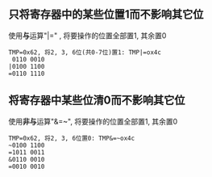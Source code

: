 ## 只将寄存器中的某些位置1而不影响其它位
使用**与**运算"|=" , 将要操作的位置全部置1, 其余置0
```
TMP=0x62, 将2, 3, 6位(共0-7位)置1: TMP|=ox4c
 0110 0010
|0100 1100 
=0110 1110
```
## 将寄存器中某些位清0而不影响其它位
使用**非与**运算"&=~", 将要操作的位置全部置1, 其余置0
```
TMP=0x62, 将2, 3, 6位置0: TMP&=~ox4c
~0100 1100 
=1011 0011
&0110 0010
=0010 0010
```

